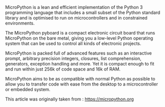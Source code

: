 MicroPython is a lean and efficient implementation of the Python 3 programming language that includes a small subset of the Python standard library and is optimised to run on microcontrollers and in constrained environments.

The MicroPython pyboard is a compact electronic circuit board that runs MicroPython on the bare metal, giving you a low-level Python operating system that can be used to control all kinds of electronic projects.

MicroPython is packed full of advanced features such as an interactive prompt, arbitrary precision integers, closures, list comprehension, generators, exception handling and more. Yet it is compact enough to fit and run within just 256k of code space and 16k of RAM.

MicroPython aims to be as compatible with normal Python as possible to allow you to transfer code with ease from the desktop to a microcontroller or embedded system.

This article was originally taken from : https://micropython.org
